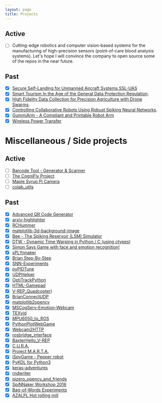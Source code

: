 ```yaml
---
layout: page
title: Projects
---
```


## Active
- [ ] Cutting-edge robotics and computer vision-based systems for the manufacturing of high-precision sensors (point-of-care blood analysis systems). Let's hope I will convince the company to open source some of the repos in the near future. 
## Past
- [X] [Secure Self-Landing for Unmanned Aircraft Systems SSL-UAS]({{site.url}}/projects/nrc_poly2022)
- [x] [Smart Tourism In the Age of the General Data Protection Regulation]({{site.url}}/projects/msca_uoe2021).
- [x] [High Fidelity Data Collection for Precision Agriculture with Drone Swarms]({{site.url}}/projects/razambuja_ivado2019).
- [x] [Controlling Collaborative Robots Using Robust Spiking Neural Networks]({{site.url}}/projects/collabspike2017).
- [x] [GummiArm - A Compliant and Printable Robot Arm]({{site.url}}/projects/gummiarm)
- [x] [Wireless Power Transfer]({{site.url}}/projects/wirelesspower)

# Miscellaneous / Side projects
## Active
- [ ] [Barcode Tool - Generator & Scanner](https://ricardodeazambuja.com/barcodetool/)
- [ ] [The CogniFly Project](https://thecognifly.github.io/)
- [ ] [Maple Syrup Pi Camera](https://github.com/ricardodeazambuja/Maple-Syrup-Pi-Camera)
- [ ] [colab_utils](https://github.com/ricardodeazambuja/colab_utils)

## Past
- [x] [Advanced QR Code Generator](https://ricardodeazambuja.com/qrcodegenerator/)
- [x] [arxiv-highlighter](https://github.com/ricardodeazambuja/arxiv-highlighter)
- [x] [RCHummer](https://github.com/ricardodeazambuja/RCHummer)
- [x] [matplotlib-3d-background-image](https://github.com/ricardodeazambuja/matplotlib-3d-background-image)
- [x] [Bee - The Spiking Reservoir (LSM) Simulator](https://github.com/ricardodeazambuja/Bee)
- [x] [DTW - Dynamic Time Warping in Python / C (using ctypes)](https://github.com/ricardodeazambuja/DTW)
- [x] [Simon Says Game with face and emotion recognition!](https://github.com/ricardodeazambuja/Simon-Says-Game---Emotions-API)
- [x] [sPLYnnaker](https://github.com/ricardodeazambuja/sPLYnnaker)
- [x] [Brian Step-By-Step](https://github.com/ricardodeazambuja/BrianStep-By-Step)
- [x] [SNN-Experiments](https://github.com/ricardodeazambuja/SNN-Experiments)
- [x] [pyPIDTune](https://github.com/ricardodeazambuja/pyPIDTune)
- [x] [UDPHelper](https://github.com/ricardodeazambuja/UDPHelper)
- [x] [OptiTrackPython](https://github.com/ricardodeazambuja/OptiTrackPython)
- [x] [HTML-Gamepad](https://github.com/ricardodeazambuja/HTML-Gamepad)
- [x] [V-REP_Quadcopter](https://github.com/ricardodeazambuja/V-REP_Quadcopter))
- [x] [BrianConnectUDP](https://github.com/ricardodeazambuja/BrianConnectUDP)
- [x] [matplotlib2opencv](https://github.com/ricardodeazambuja/matplotlib2opencv)
- [x] [MSCogServ-Emotion-Webcam](https://github.com/ricardodeazambuja/MSCogServ-Emotion-Webcam)
- [x] [TEXvid](https://github.com/ricardodeazambuja/TEXvid)
- [x] [MPU6050_to_ROS](https://github.com/ricardodeazambuja/MPU6050_to_ROS)
- [x] [PythonPlotWebGame](https://github.com/ricardodeazambuja/PythonPlotWebGame)
- [x] [Webcam2HTTP](https://github.com/ricardodeazambuja/Webcam2HTTP)
- [x] [rosbridge_interface](https://github.com/ricardodeazambuja/rosbridge_interface)
- [x] [BaxterHello_V-REP](https://github.com/ricardodeazambuja/BaxterHello_V-REP)
- [x] [C.U.R.A.](https://github.com/ricardodeazambuja/cura)
- [x] [Project M.A.R.T.A.](https://github.com/ricardodeazambuja/NAO_hackathon2017/tree/master/Project%20M.A.R.T.A.%20Team)
- [x] [iSpyGame - Pepper robot](https://github.com/ricardodeazambuja/pepper-demo2017)
- [x] [PyKDL for Python3](https://github.com/ricardodeazambuja/orocos_kinematics_dynamics/blob/master/python_orocos_kdl/Compiling%20PyKDL%20for%20Python3.ipynb)
- [x] [keras-adventures](https://github.com/ricardodeazambuja/keras-adventures)
- [x] [rndwriter](https://github.com/ricardodeazambuja/rndwriter)
- [x] [pizero_opencv_and_friends](https://github.com/ricardodeazambuja/pizero_opencv_and_friends)
- [x] [SpiNNaker Workshop 2016](https://github.com/ricardodeazambuja/SpiNNakerWorkshop2016)
- [x] [Bag-of-Words Experiments](https://github.com/ricardodeazambuja/bag-of-words-mod)
- [x] [AZALPL Hot rolling mill](https://www.youtube.com/watch?v=UOWg353JbDk)